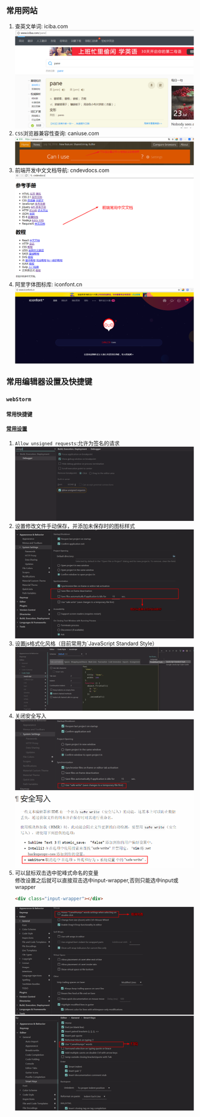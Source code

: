 ## 常用网站
1. 查英文单词: iciba.com  
  ![iciba](./images/iciba.com.png)
2. `CSS`浏览器兼容性查询: caniuse.com  
  ![caniuse](./images/caniuse.png)
3. 前端开发中文文档导航: cndevdocs.com  
  ![cndevdocs](./images/cndevdocs.png)
4. 阿里字体图标库: iconfont.cn  
  ![iconfont](./images/iconfont.png)

## 常用编辑器设置及快捷键

### `webStorm`

#### 常用快捷键
#### [常用设置](https://juejin.im/entry/599ad8f26fb9a0249174ef09)
1. `Allow unsigned requests`:允许为签名的请求  
  ![allowUnsignedRequest](./images/allowUnsignedRequest.png)
2. 设置修改文件手动保存，并添加未保存时的图标样式
   ![webstorm](./images/cancel.png)  
3. 设置js格式化风格（目前常用为`JavaScript Standard Style）
  ![jsStyle](./images/jsStyle.png)
4. 关闭安全写入  
  ![safeWrite](./images/safeWrite.png)  
  ![parcelDocument](./images/parcelDocument.png)
5. 可以鼠标双击选中驼峰式命名的变量  
    修改设置之后就可以直接双击选中input-wrapper,否则只能选中input或wrapper
    ```html
    <div class="input-wrapper"></div>
    ```
   ![webstorm](./images/doubleClick.png)  
   ![webstorm](./images/camelHumps.png)